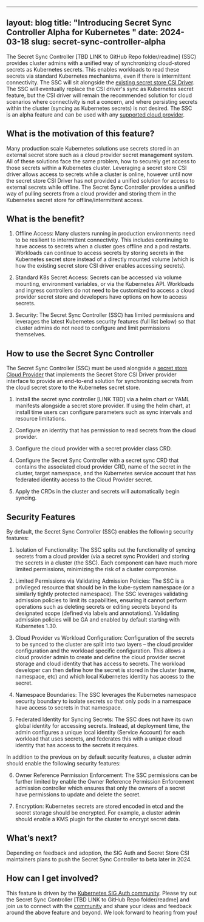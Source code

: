 
---
layout: blog
title: "Introducing Secret Sync Controller Alpha for Kubernetes "
date: 2024-03-18
slug: secret-sync-controller-alpha
---

The Secret Sync Controller [TBD LINK to GitHub Repo folder/readme] (SSC) provides cluster admins with a unified way of synchronizing cloud-stored secrets as Kubernetes secrets. This enables workloads to read these secrets via standard Kubernetes mechanisms, even if there is intermittent connectivity. The SSC will sit alongside the [existing secret store CSI Driver](https://github.com/kubernetes-sigs/secrets-store-csi-driver). The SSC will eventually replace the CSI driver's sync as Kubernetes secret feature, but the CSI driver will remain the recommended solution for cloud scenarios where connectivity is not a concern, and where persisting secrets within the cluster (syncing as Kubernetes secrets) is not desired. The SSC is an alpha feature and can be used with any [supported cloud provider](https://github.com/kubernetes-sigs/secrets-store-csi-driver).

## What is the motivation of this feature?  
Many production scale Kubernetes solutions use secrets stored in an external secret store such as a cloud provider secret management system. All of these solutions face the same problem, how to securely get access to those secrets within a Kubernetes cluster. Leveraging a secret store CSI driver allows access to secrets while a cluster is online, however until now the secret store CSI Driver has not provided a unified solution for access to external secrets while offline. The Secret Sync Controller provides a unified way of pulling secrets from a cloud provider and storing them in the Kubernetes secret store for offline/intermittent access. 

## What is the benefit?  
1. Offline Access: Many clusters running in production environments need to be resilient to intermittent connectivity. This includes continuing to have access to secrets when a cluster goes offline and a pod restarts. Workloads can continue to access secrets by storing secrets in the Kubernetes secret store instead of a directly mounted volume (which is how the existing secret store CSI driver enables accessing secrets). 

2. Standard K8s Secret Access: Secrets can be accessed via volume mounting, environment variables, or via the Kubernetes API. Workloads and ingress controllers do not need to be customized to access a cloud provider secret store and developers have options on how to access secrets.  

3. Security: The Secret Sync Controller (SSC) has limited permissions and leverages the latest Kubernetes security features (full list below) so that cluster admins do not need to configure and limit permissions themselves.  

## How to use the Secret Sync Controller 
The Secret Sync Controller (SSC) must be used alongside a [secret store Cloud Provider](https://secrets-store-csi-driver.sigs.k8s.io/getting-started/installation.html) that implements the Secret Store CSI Driver provider interface to provide an end-to-end solution for synchronizing secrets from the cloud secret store to the Kubernetes secret store.  

1. Install the secret sync controller [LINK TBD] via a helm chart or YAML manifests alongside a secret store provider. If using the helm chart, at install time users can configure parameters such as sync intervals and resource limitations. 

2. Configure an identity that has permission to read secrets from the cloud provider.  

3. Configure the cloud provider with a secret provider class CRD.  

4. Configure the Secret Sync Controller with a secret sync CRD that contains the associated cloud provider CRD, name of the secret in the cluster, target namespace, and the Kubernetes service account that has federated identity access to the Cloud Provider secret.  

5. Apply the CRDs in the cluster and secrets will automatically begin syncing.  

## Security Features 
By default, the Secret Sync Controller (SSC) enables the following security features: 

1. Isolation of Functionality: The SSC splits out the functionality of syncing secrets from a cloud provider (via a secret sync Provider) and storing the secrets in a cluster (the SSC). Each component can have much more limited permissions, minimizing the risk of a cluster compromise.  

2. Limited Permissions via Validating Admission Policies: The SSC is a privileged resource that should be in the kube-system namespace (or a similarly tightly protected namespace). The SSC leverages validating admission policies to limit its capabilities, ensuring it cannot perform operations such as deleting secrets or editing secrets beyond its designated scope (defined via labels and annotations). Validating admission policies will be GA and enabled by default starting with Kubernetes 1.30. 

3. Cloud Provider vs Workload Configuration: Configuration of the secrets to be synced to the cluster are split into two layers – the cloud provider configuration and the workload specific configuration. This allows a cloud provider admin to create and define the cloud provider secret storage and cloud identity that has access to secrets. The workload developer can then define how the secret is stored in the cluster (name, namespace, etc) and which local Kubernetes identity has access to the secret.  

4. Namespace Boundaries: The SSC leverages the Kubernetes namespace security boundary to isolate secrets so that only pods in a namespace have access to secrets in that namespace. 

5. Federated Identity for Syncing Secrets: The SSC does not have its own global identity for accessing secrets. Instead, at deployment time, the admin configures a unique local identity (Service Account) for each workload that uses secrets, and federates this with a unique cloud identity that has access to the secrets it requires.  

In addition to the previous on by default security features, a cluster admin should enable the following security features: 

6. Owner Reference Permission Enforcement: The SSC permissions can be further limited by enable the Owner Reference Permission Enforcement admission controller which ensures that only the owners of a secret have permissions to update and delete the secret.  

7. Encryption: Kubernetes secrets are stored encoded in etcd and the secret storage should be encrypted. For example, a cluster admin should enable a KMS plugin for the cluster to encrypt secret data.  

## What’s next? 
Depending on feedback and adoption, the SIG Auth and Secret Store CSI maintainers plans to push the Secret Sync Controller to beta later in 2024.   

## How can I get involved? 
This feature is driven by the [Kubernetes SIG Auth community](https://github.com/kubernetes/community/tree/master/sig-auth). Please try out the Secret Sync Controller [TBD LINK to GitHub Repo folder/readme] and join us to connect with the [community](https://kubernetes.slack.com/messages/csi-secrets-store) and share your ideas and feedback around the above feature and beyond. We look forward to hearing from you!  